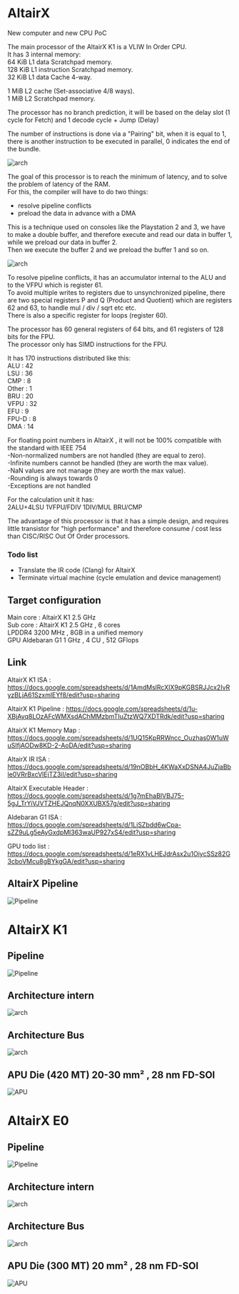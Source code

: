 # AltairX
New computer and new CPU PoC

The main processor of the AltairX K1 is a VLIW In Order CPU.  
It has 3 internal memory:  
64 KiB L1 data Scratchpad memory.  
128 KiB L1 instruction Scratchpad memory.  
32 KiB L1 data Cache 4-way.  

1 MiB L2 cache (Set-associative 4/8 ways).  
1 MiB L2 Scratchpad memory.  

The processor has no branch prediction, it will be based on the delay slot (1 cycle for Fetch) and 1 decode cycle + Jump (Delay)

The number of instructions is done via a "Pairing" bit, when it is equal to 1, there is another instruction to be executed in parallel, 0 indicates the end of the bundle.  

<img src="Altair_instruction.png?raw=true" alt="arch">   

The goal of this processor is to reach the minimum of latency, and to solve the problem of latency of the RAM.  
For this, the compiler will have to do two things:  
- resolve pipeline conflicts  
- preload the data in advance with a DMA

This is a technique used on consoles like the Playstation 2 and 3, we have to make a double buffer, and therefore execute and read our data in buffer 1, while we preload our data in buffer 2.  
Then we execute the buffer 2 and we preload the buffer 1 and so on.  

<img src="Single-and-Double-Buffering.png?raw=true" alt="arch">  

To resolve pipeline conflicts, it has an accumulator internal to the ALU and to the VFPU which is register 61.  
To avoid multiple writes to registers due to unsynchronized pipeline, there are two special registers P and Q (Product and Quotient) which are registers 62 and 63, to handle mul / div / sqrt etc etc.  
There is also a specific register for loops (register 60).  

The processor has 60 general registers of 64 bits, and 61 registers of 128 bits for the FPU.  
The processor only has SIMD instructions for the FPU.  


It has 170 instructions distributed like this:  
ALU : 42  
LSU : 36  
CMP : 8  
Other : 1  
BRU : 20  
VFPU : 32  
EFU : 9  
FPU-D : 8  
DMA : 14  

For floating point numbers in AltairX , it will not be 100% compatible with the standard with IEEE 754  
-Non-normalized numbers are not handled (they are equal to zero).  
-Infinite numbers cannot be handled (they are worth the max value).  
-NaN values are not manage (they are worth the max value).  
-Rounding is always towards 0  
-Exceptions are not handled   

For the calculation unit it has:  
2ALU+4LSU 1VFPU/FDIV 1DIV/MUL BRU/CMP  

The advantage of this processor is that it has a simple design, and requires little transistor for "high performance" and therefore consume / cost less than CISC/RISC Out Of Order processors.

### Todo list
- Translate the IR code (Clang) for AltairX
- Terminate virtual machine (cycle emulation and device management) 

## Target configuration
Main core : AltairX K1 2.5 GHz  
Sub  core : AltairX K1 2.5 GHz , 6 cores   
LPDDR4 3200 MHz , 8GB in a unified memory  
GPU Aldebaran G1 1 GHz , 4 CU , 512 GFlops  

## Link
AltairX K1 ISA : https://docs.google.com/spreadsheets/d/1AmdMslRcXIX9pKGBSRJJcx2IvRyzBLjA61SzxmlEYf8/edit?usp=sharing   

AltairX K1 Pipeline : https://docs.google.com/spreadsheets/d/1u-XBjAyq8LOzAFcWMXsdAChMMzbmTIuZtzWQ7XDTRdk/edit?usp=sharing  

AltairX K1 Memory Map : https://docs.google.com/spreadsheets/d/1UQ15KpRRWncc_Ouzhas0W1uWuSIfjAODw8KD-2-AoDA/edit?usp=sharing  

AltairX IR ISA : https://docs.google.com/spreadsheets/d/19nOBbH_4KWaXxDSNA4JuZjaBble0VRrBxcVlEjTZ3iI/edit?usp=sharing

AltairX Executable Header : https://docs.google.com/spreadsheets/d/1g7mEhaBIVBJ75-5gJ_TrYiVJVTZHEJQnqN0XXUBX57g/edit?usp=sharing

Aldebaran G1 ISA : https://docs.google.com/spreadsheets/d/1LiSZbdd6wCpa-sZZ9uLg5eAyGxdpMl363waUP927xS4/edit?usp=sharing  

GPU todo list : https://docs.google.com/spreadsheets/d/1eRX1vLHEJdrAsx2u1OiycSSz82G3cboVMcu8gBYkgGA/edit?usp=sharing  

## AltairX Pipeline  
<img src="Pipeline.png?raw=true" alt="Pipeline">

# AltairX K1  

## Pipeline
<img src="AltairK1_diagram.png?raw=true" alt="Pipeline">

## Architecture intern 
<img src="Altair_arch_Intern.png?raw=true" alt="arch">

## Architecture Bus 
<img src="diagram_busK1.png?raw=true" alt="arch">

## APU Die (420 MT) 20-30 mm² , 28 nm FD-SOI
<img src="APU2_Diagram.png?raw=true" alt="APU">

# AltairX E0  

## Pipeline
<img src="AltairE0_diagram.png?raw=true" alt="Pipeline">

## Architecture intern 
<img src="Altair_arch_Intern2.png?raw=true" alt="arch">

## Architecture Bus 
<img src="Altair_Bus2.png?raw=true" alt="arch">

## APU Die (300 MT) 20 mm² , 28 nm FD-SOI
<img src="APU_AX-E0.png?raw=true" alt="APU">
